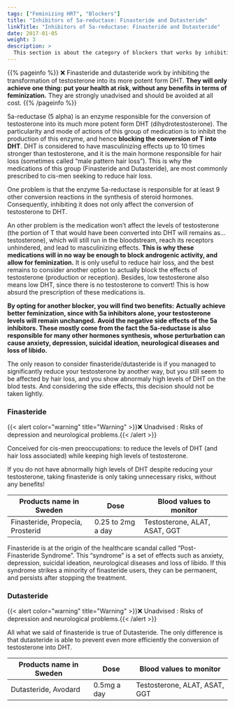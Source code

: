 ```yaml
---
tags: ["Feminizing HRT", "Blockers"]
title: "Inhibitors of 5a-reductase: Finasteride and Dutasteride"
linkTitle: "Inhibitors of 5a-reductase: Finasteride and Dutasteride"
date: 2017-01-05
weight: 3
description: >
  This section is about the category of blockers that works by inhibiting the enzyme 5a-reductase 
---
```


{{% pageinfo %}}
❌ Finasteride and dutasteride work by inhibiting the transformation of testosterone into its more potent form DHT.
**They will only achieve one thing: put your health at risk, without any benefits in terms of feminization.**
They are strongly unadvised and should be avoided at all cost.
{{% /pageinfo %}}

5a-reductase (5 alpha) is an enzyme responsible for the conversion of testosterone into its much more potent form DHT (dihydrotestosterone). The particularity and mode of actions of this group of medication is to inhibit the production of this enzyme, and hence **blocking the conversion of T into DHT**. DHT is considered to have masculinizing effects up to 10 times stronger than testosterone, and it is the main hormone responsible for hair loss (sometimes called “male pattern hair loss”). This is why the medications of this group (Finasteride and Dutasteride), are most commonly prescribed to cis-men seeking to reduce hair loss. 

One problem is that the enzyme 5a-reductase is responsible for at least 9 other conversion reactions in the synthesis of steroid hormones. Consequently, inhibiting it does not only affect the conversion of testosterone to DHT.

An other problem is the medication won’t affect the levels of testosterone (the portion of T that would have been converted into DHT will remains as... testosterone), which will still run in the bloodstream, reach its receptors unhindered, and lead to masculinizing effects. **This is why these medications will in no way be enough to block androgenic activity, and allow for feminization.** It is only useful to reduce hair loss, and the best remains to consider another option to actually block the effects of testosterone (production or reception). Besides, low testosterone also means low DHT, since there is no testosterone to convert! This is how absurd the prescription of these medications is.

**By opting for another blocker, you will find two benefits:**
**Actually achieve better feminization, since with 5a inhibitors alone, your testosterone levels will remain unchanged.**
**Avoid the negative side effects of the 5a inhibitors. These mostly come from the fact the 5a-reductase is also responsible for many other hormones synthesis, whose perturbation can cause anxiety, depression, suicidal ideation, neurological diseases and loss of libido.**

The only reason to consider finasteride/dutasteride is if you managed to significantly reduce your testosterone by another way, but you still seem to be affected by hair loss, and you show abnormaly high levels of DHT on the blod tests. And considering the side effects, this decision should not be taken lightly.
	
### Finasteride ###


{{< alert color="warning" title="Warning" >}}❌ Unadvised : Risks of depression and neurological problems.{{< /alert >}}	

Conceived for cis-men preoccupations: to reduce the levels of DHT (and hair loss associated) while keeping high levels of testosterone.

If you do not have abnormally high levels of DHT despite reducing your testosterone, taking finasteride is only taking unnecessary risks, without any benefits!

|Products name in Sweden|Dose|Blood values to monitor|
|----------------|--------|---------------|	
|Finasteride, Propecia, Prosterid|0.25 to 2mg a day|Testosterone, ALAT, ASAT, GGT|

Finasteride is at the origin of the healthcare scandal called “Post-Finasteride Syndrome”. This “syndrome” is a set of effects such as anxiety, depression, suicidal ideation, neurological diseases and loss of libido. If this syndrome strikes a minority of finasteride users, they can be permanent, and persists after stopping the treatment.

### Dutasteride ###

{{< alert color="warning" title="Warning" >}}❌ Unadvised : Risks of depression and neurological problems.{{< /alert >}}	


All what we said of finasteride is true of Dutasteride. The only difference is that dutasteride is able to prevent even more efficiently the conversion of testosterone into DHT.

|Products name in Sweden|Dose|Blood values to monitor|
|----------------|--------|---------------|
|Dutasteride, Avodard|0.5mg a day|Testosterone, ALAT, ASAT, GGT|



